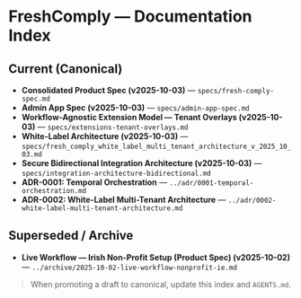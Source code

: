 # FreshComply — Documentation Index

## Current (Canonical)
- **Consolidated Product Spec (v2025-10-03)** — `specs/fresh-comply-spec.md`
- **Admin App Spec (v2025-10-03)** — `specs/admin-app-spec.md`
- **Workflow-Agnostic Extension Model — Tenant Overlays (v2025-10-03)** — `specs/extensions-tenant-overlays.md`
- **White-Label Architecture (v2025-10-03)** — `specs/fresh_comply_white_label_multi_tenant_architecture_v_2025_10_03.md`
- **Secure Bidirectional Integration Architecture (v2025-10-03)** — `specs/integration-architecture-bidirectional.md`
- **ADR-0001: Temporal Orchestration** — `../adr/0001-temporal-orchestration.md`
- **ADR-0002: White-Label Multi-Tenant Architecture** — `../adr/0002-white-label-multi-tenant-architecture.md`

## Superseded / Archive
- **Live Workflow — Irish Non-Profit Setup (Product Spec) (v2025-10-02)** — `../archive/2025-10-02-live-workflow-nonprofit-ie.md`

> When promoting a draft to canonical, update this index and `AGENTS.md`.
